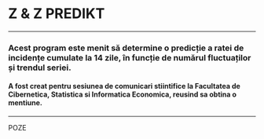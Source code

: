 # Z & Z PREDIKT
___
### Acest program este menit să determine o predicție a ratei de incidențe cumulate la 14 zile, în funcție de numărul fluctuaților și trendul seriei.
#### A fost creat pentru sesiunea de comunicari stiintifice la Facultatea de Cibernetica, Statistica si Informatica Economica, reusind sa obtina o mentiune.
___
POZE
